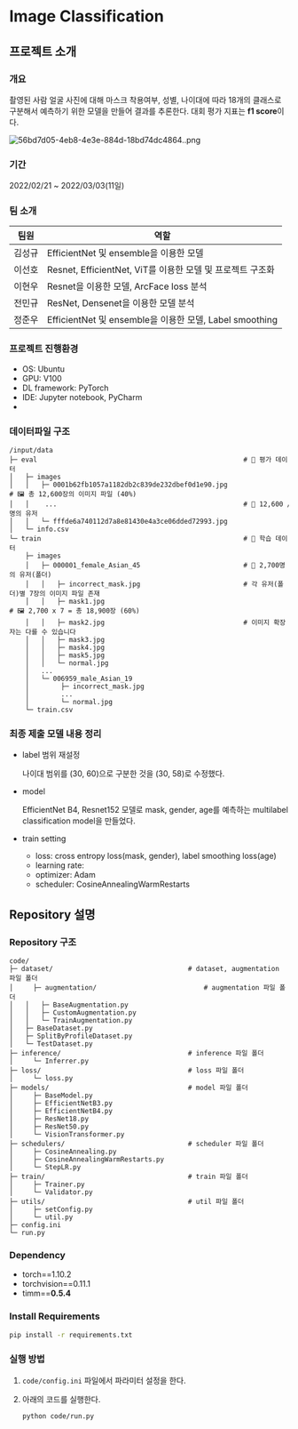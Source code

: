 # Image Classification

## 프로젝트 소개



### 개요

촬영된 사람 얼굴 사진에 대해 마스크 착용여부, 성별, 나이대에 따라 18개의 클래스로 구분해서 예측하기 위한 모델을 만들어 결과를 추론한다. 대회 평가 지표는 **f1 score**이다.

![56bd7d05-4eb8-4e3e-884d-18bd74dc4864..png](https://cdn.jsdelivr.net/gh/Glanceyes/ImageRepository/2022/03/11/1646962982022.png)



### 기간

2022/02/21 ~ 2022/03/03(11일)



### 팀 소개

| 팀원 | 역할 |
| --- | --- |
| 김성규 | EfficientNet 및 ensemble을 이용한 모델 |
| 이선호 | Resnet, EfficientNet, ViT를 이용한 모델 및 프로젝트 구조화 |
| 이현우 | Resnet을 이용한 모델, ArcFace loss 분석 |
| 전민규 | ResNet, Densenet을 이용한 모델 분석 |
| 정준우 | EfficientNet 및 ensemble을 이용한 모델, Label smoothing |



### 프로젝트 진행환경

- OS: Ubuntu
- GPU: V100
- DL framework: PyTorch
- IDE: Jupyter notebook, PyCharm
- 

### 데이터파일 구조

```
/input/data
├─ eval                                                    # 📁 평가 데이터
│   ├─ images
│   │   ├─ 0001b62fb1057a1182db2c839de232dbef0d1e90.jpg    # 🖼️ 총 12,600장의 이미지 파일 (40%)
│   │    ...                                               # 👥 12,600 / 7 = 1,800명의 유저
│   │   └─ fffde6a740112d7a8e81430e4a3ce06dded72993.jpg
│   └─ info.csv
└─ train                                                   # 📁 학습 데이터
    ├─ images
    │   ├─ 000001_female_Asian_45                          # 👥 2,700명의 유저(폴더)
    │   │   ├─ incorrect_mask.jpg                          # 각 유저(폴더)별 7장의 이미지 파일 존재
    │   │   ├─ mask1.jpg                                   # 🖼️ 2,700 x 7 = 총 18,900장 (60%)
    │   │   ├─ mask2.jpg                                   # 이미지 확장자는 다를 수 있습니다
    │   │   ├─ mask3.jpg
    │   │   ├─ mask4.jpg
    │   │   ├─ mask5.jpg
    │   │   └─ normal.jpg
    │   ...
    │   └─ 006959_male_Asian_19
    │        ├─ incorrect_mask.jpg
    │        ...
    │        └─ normal.jpg
    └─ train.csv
```



### 최종 제출 모델 내용 정리

- label 범위 재설정
  
    나이대 범위를 (30, 60)으로 구분한 것을 (30, 58)로 수정했다.
    
- model
  
    EfficientNet B4, Resnet152 모델로 mask, gender, age를 예측하는 multilabel classification model을 만들었다.
    
- train setting
    - loss: cross entropy loss(mask, gender), label smoothing loss(age)
    - learning rate:
    - optimizer: Adam
    - scheduler: CosineAnnealingWarmRestarts



## Repository 설명

### Repository 구조

```
code/
├─ dataset/                                  # dataset, augmentation 파일 폴더
│	  ├─ augmentation/                           # augmentation 파일 폴더
│   │   ├─ BaseAugmentation.py
│   │   ├─ CustomAugmentation.py
│   │   └─ TrainAugmentation.py
│   ├─ BaseDataset.py
│   ├─ SplitByProfileDataset.py
│   └─ TestDataset.py
├─ inference/                                # inference 파일 폴더
│	  └─ Inferrer.py
├─ loss/                                     # loss 파일 폴더
│	  └─ loss.py
├─ models/                                   # model 파일 폴더
│	  ├─ BaseModel.py
│	  ├─ EfficientNetB3.py
│	  ├─ EfficientNetB4.py
│	  ├─ ResNet18.py
│	  ├─ ResNet50.py
│	  └─ VisionTransformer.py
├─ schedulers/                               # scheduler 파일 폴더
│	  ├─ CosineAnnealing.py        
│	  ├─ CosineAnnealingWarmRestarts.py        
│	  └─ StepLR.py        
├─ train/                                    # train 파일 폴더
│	  ├─ Trainer.py  
│	  └─ Validator.py   
├─ utils/                                    # util 파일 폴더
│	  ├─ setConfig.py  
│	  └─ util.py   
├─ config.ini     
└─ run.py
```



### **Dependency**

- torch==1.10.2
- torchvision==0.11.1
- timm==****0.5.4****



### **Install Requirements**

```bash
pip install -r requirements.txt
```



### 실행 방법

1. `code/config.ini` 파일에서 파라미터 설정을 한다.
2. 아래의 코드를 실행한다.
   
    ```bash
    python code/run.py
    ```